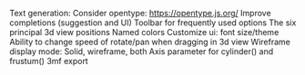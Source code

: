 Text generation: Consider opentype: https://opentype.js.org/
Improve completions (suggestion and UI)
Toolbar for frequently used options
    The six principal 3d view positions
Named colors
Customize ui: font size/theme
Ability to change speed of rotate/pan when dragging in 3d view
Wireframe display mode: Solid, wireframe, both
Axis parameter for cylinder() and frustum()
3mf export